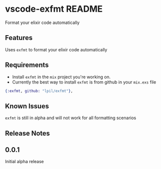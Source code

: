 # vscode-exfmt README

Format your elixir code automatically

## Features

Uses `exfmt` to format your elixir code automatically

## Requirements

* Install `exfmt` in the `mix` project you're working on.
* Currently the best way to install `exfmt` is from github in your `mix.exs` file

```elixir
{:exfmt, github: "lpil/exfmt"},
```


## Known Issues

`exfmt` is still in alpha and will not work for all formatting scenarios

## Release Notes

## 0.0.1

Initial alpha release